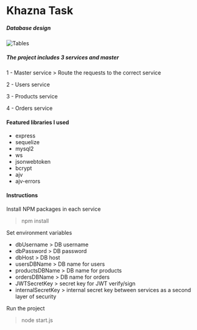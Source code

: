 # Khazna Task

##### Database design

![Tables](https://i.imgur.com/ssNkgGf.png)

##### The project includes 3 services and master

1 - Master service > Route the requests to the correct service

2 - Users service

3 - Products service

4 - Orders service

#### Featured libraries I used
* express
* sequelize
* mysql2
* ws
* jsonwebtoken
* bcrypt
* ajv
* ajv-errors

#### Instructions

Install NPM packages in each service
> npm install

Set environment variables
* dbUsername > DB username
* dbPassword > DB password
* dbHost > DB host
* usersDBName > DB name for users
* productsDBName > DB name for products
* ordersDBName > DB name for orders
* JWTSecretKey > secret key for JWT verify/sign
* internalSecretKey > internal secret key between services as a second layer of security

Run the project
> node start.js
